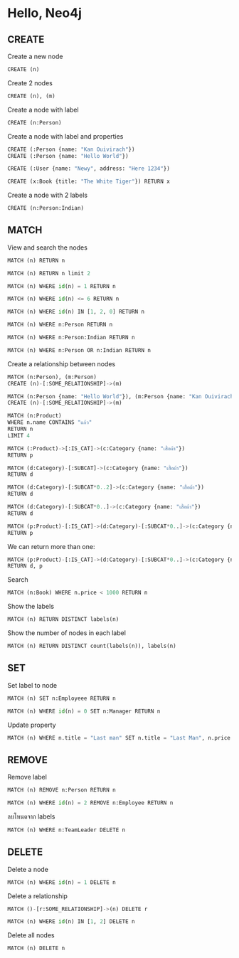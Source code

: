 # Hello, Neo4j

## CREATE

Create a new node

```python
CREATE (n)
```

Create 2 nodes

```python
CREATE (n), (m)
```

Create a node with label

```python
CREATE (n:Person)
```

Create a node with label and properties
```python
CREATE (:Person {name: "Kan Ouivirach"})
CREATE (:Person {name: "Hello World"})
```

```python
CREATE (:User {name: "Newy", address: "Here 1234"})
```

```python
CREATE (x:Book {title: "The White Tiger"}) RETURN x
```

Create a node with 2 labels

```python
CREATE (n:Person:Indian)
```

## MATCH

View and search the nodes

```python
MATCH (n) RETURN n
```

```python
MATCH (n) RETURN n limit 2
```

```python
MATCH (n) WHERE id(n) = 1 RETURN n
```

```python
MATCH (n) WHERE id(n) <= 6 RETURN n
```

```python
MATCH (n) WHERE id(n) IN [1, 2, 0] RETURN n
```

```python
MATCH (n) WHERE n:Person RETURN n
```

```python
MATCH (n) WHERE n:Person:Indian RETURN n
```

```python
MATCH (n) WHERE n:Person OR n:Indian RETURN n
```

Create a relationship between nodes

```python
MATCH (n:Person), (m:Person)
CREATE (n)-[:SOME_RELATIONSHIP]->(m)
```

```python
MATCH (n:Person {name: "Hello World"}), (m:Person {name: "Kan Ouivirach"})
CREATE (n)-[:SOME_RELATIONSHIP]->(m)
```

```python
MATCH (n:Product)
WHERE n.name CONTAINS "แก้ว"
RETURN n
LIMIT 4
```

```python
MATCH (:Product)->[:IS_CAT]->(c:Category {name: "เสื้อผ้า"})
RETURN p
```

```python
MATCH (d:Category)-[:SUBCAT]->(c:Category {name: "เสื้อผ้า"})
RETURN d
```

```python
MATCH (d:Category)-[:SUBCAT*0..2]->(c:Category {name: "เสื้อผ้า"})
RETURN d
```

```python
MATCH (d:Category)-[:SUBCAT*0..]->(c:Category {name: "เสื้อผ้า"})
RETURN d
```

```python
MATCH (p:Product)-[:IS_CAT]->(d:Category)-[:SUBCAT*0..]->(c:Category {name: "เสื้อผ้า"})
RETURN p
```

We can return more than one:

```python
MATCH (p:Product)-[:IS_CAT]->(d:Category)-[:SUBCAT*0..]->(c:Category {name: "เสื้อผ้า"})
RETURN d, p
```

Search

```python
MATCH (n:Book) WHERE n.price < 1000 RETURN n
```

Show the labels

```python
MATCH (n) RETURN DISTINCT labels(n)
```

Show the number of nodes in each label

```python
MATCH (n) RETURN DISTINCT count(labels(n)), labels(n)
```

## SET

Set label to node

```python
MATCH (n) SET n:Employeee RETURN n
```

```python
MATCH (n) WHERE id(n) = 0 SET n:Manager RETURN n
```

Update property

```python
MATCH (n) WHERE n.title = "Last man" SET n.title = "Last Man", n.price = 99 RETURN n
```

## REMOVE

Remove label

```python
MATCH (n) REMOVE n:Person RETURN n
```

```python
MATCH (n) WHERE id(n) = 2 REMOVE n:Employee RETURN n
```

ลบโหนดจาก labels

```python
MATCH (n) WHERE n:TeamLeader DELETE n
```

## DELETE

Delete a node

```python
MATCH (n) WHERE id(n) = 1 DELETE n
```

Delete a relationship

```python
MATCH ()-[r:SOME_RELATIONSHIP]->(n) DELETE r
```

```python
MATCH (n) WHERE id(n) IN [1, 2] DELETE n
```

Delete all nodes

```python
MATCH (n) DELETE n
```